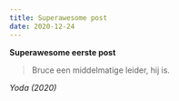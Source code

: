```yaml
---
title: Superawesome post
date: 2020-12-24
---
```

**Superawesome eerste post**

> Bruce een middelmatige leider, hij is.

*Yoda (2020)*